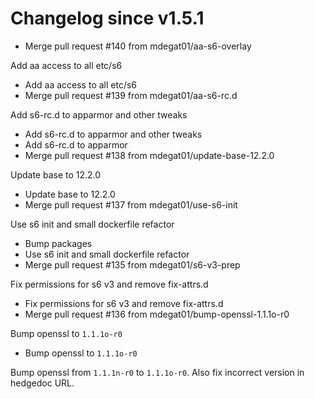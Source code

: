 # Changelog since v1.5.1
- Merge pull request #140 from mdegat01/aa-s6-overlay

Add aa access to all etc/s6 
- Add aa access to all etc/s6 
- Merge pull request #139 from mdegat01/aa-s6-rc.d

Add s6-rc.d to apparmor and other tweaks 
- Add s6-rc.d to apparmor and other tweaks 
- Add s6-rc.d to apparmor 
- Merge pull request #138 from mdegat01/update-base-12.2.0

Update base to 12.2.0 
- Update base to 12.2.0 
- Merge pull request #137 from mdegat01/use-s6-init

Use s6 init and small dockerfile refactor 
- Bump packages 
- Use s6 init and small dockerfile refactor 
- Merge pull request #135 from mdegat01/s6-v3-prep

Fix permissions for s6 v3 and remove fix-attrs.d 
- Fix permissions for s6 v3 and remove fix-attrs.d 
- Merge pull request #136 from mdegat01/bump-openssl-1.1.1o-r0

Bump openssl to `1.1.1o-r0` 
- Bump openssl to `1.1.1o-r0`

Bump openssl from `1.1.1n-r0` to `1.1.1o-r0`. Also fix incorrect version in hedgedoc URL. 
